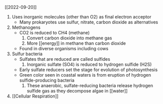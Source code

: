 [[2022-09-20]]

1. Uses inorganic molecules (other than O2) as final electron acceptor
	- Many prokaryotes use sulfur, nitrate, carbon dioxide as alternatives
2. Methanogens
	- CO2 is reduced to CH4 (methane)
		1. Convert carbon dioxide into methane gas
		2. More [[energy]] in methane than carbon dioxide
	- Found in diverse organisms including cows
3. Sulfur bacteria
	- Sulfates that are reduced are called sulfides
		1. Inorganic sulfate (SO4) is reduced to hydrogen sulfide (H2S)
	- Early sulfate reducers set the stage for evolution of photosynthesis
	- Green color seen in coastal waters is from eruption of hydrogen sulfide-producing bacteria
		1. These anaerobic, sulfate-reducing bacteria release hydrogen sulfide gas as they decompose algae in [[water]]
4. [[Cellular Respiration]]
